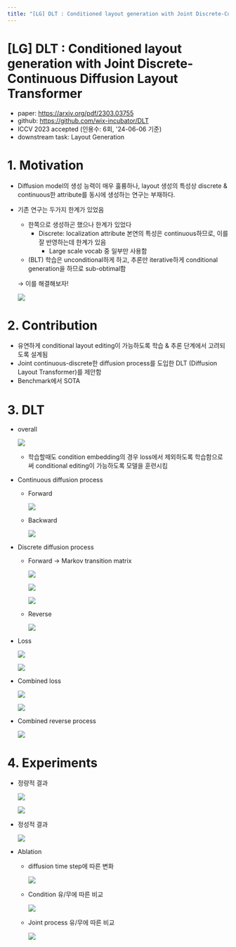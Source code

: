 ```yaml
---
title: "[LG] DLT : Conditioned layout generation with Joint Discrete-Continuous Diffusion Layout Transformer"
---
```

# [LG] DLT : Conditioned layout generation with Joint Discrete-Continuous Diffusion Layout Transformer

- paper: https://arxiv.org/pdf/2303.03755
- github: https://github.com/wix-incubator/DLT
- ICCV 2023 accepted (인용수: 6회, '24-06-06 기준)
- downstream task: Layout Generation

# 1. Motivation

- Diffusion model의 생성 능력이 매우 훌륭하나, layout 생성의 특성상 discrete & continuous한 attribute를 동시에 생성하는 연구는 부재하다.

- 기존 연구는 두가지 한계가 있었음

  - 한쪽으로 생성하곤 했으나 한계가 있었다 
    - Discrete: localization attribute 본연의 특성은 continuous하므로, 이를 잘 반영하는데 한계가 있음
      - Large scale vocab 중 일부만 사용함
  - (BLT) 학습은 unconditional하게 하고, 추론만 iterative하게 conditional generation을 하므로 sub-obtimal함

  $\to$ 이를 해결해보자!

  ![](../images/2024-06-06/image-20240606233704240.png)

# 2. Contribution

- 유연하게 conditional layout editing이 가능하도록 학습 & 추론 단계에서 고려되도록 설계됨
- Joint continuous-discrete한 diffusion process를 도입한 DLT (Diffusion Layout Transformer)를 제안함
- Benchmark에서 SOTA

# 3. DLT

- overall

  ![](../images/2024-06-06/image-20240606234937979.png)

  - 학습할때도 condition embedding의 경우 loss에서 제외하도록 학습함으로써 conditional editing이 가능하도록 모델을 훈련시킴

- Continuous diffusion process

  - Forward

    ![](../images/2024-06-06/image-20240606234037246.png)

  - Backward

    ![](../images/2024-06-06/image-20240606234130246.png)

- Discrete diffusion process

  - Forward $\to$ Markov transition matrix

    ![](../images/2024-06-06/image-20240606234207723.png)

    ![](../images/2024-06-06/image-20240606234219836.png)

    ![](../images/2024-06-06/image-20240606234310476.png)

  - Reverse

    ![](../images/2024-06-06/image-20240606234539001.png)

- Loss

  ![](../images/2024-06-06/image-20240606234615179.png)

  ![](../images/2024-06-06/image-20240606234634165.png)

- Combined loss

  ![](../images/2024-06-06/image-20240606234647246.png)

  ![](../images/2024-06-06/image-20240606234715611.png)

- Combined reverse process

  ![](../images/2024-06-06/image-20240606234703282.png)

# 4. Experiments

- 정량적 결과

  ![](../images/2024-06-06/image-20240606235056341.png)

  ![](../images/2024-06-06/image-20240606235140728.png)

- 정성적 결과

  ![](../images/2024-06-06/image-20240606235222992.png)

- Ablation

  - diffusion time step에 따른 변화

    ![](../images/2024-06-06/image-20240606235125712.png)

  - Condition 유/무에 따른 비교

    ![](../images/2024-06-06/image-20240606235201956.png)

  - Joint process 유/무에 따른 비교

    ![](../images/2024-06-06/image-20240606235259354.png)
